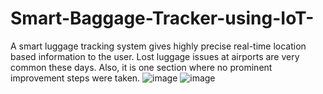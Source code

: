 # Smart-Baggage-Tracker-using-IoT-
A smart luggage tracking system gives highly precise real-time location based information to the user. Lost luggage issues at airports are very common these days. Also, it is one section where no prominent improvement steps were taken.
![image](https://github.com/Sameer3343/Smart-Baggage-Tracker-using-IoT-/assets/139041008/17929be7-9f31-4a82-a296-baae966c6dc1)
![image](https://github.com/Sameer3343/Smart-Baggage-Tracker-using-IoT-/assets/139041008/be803d50-23a9-4d8e-89f9-23428548073f)
